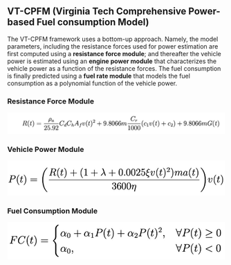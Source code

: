 ## VT-CPFM (Virginia Tech Comprehensive Power-based Fuel consumption Model)

The VT-CPFM framework uses a bottom-up approach. Namely, the model parameters, including the resistance forces used for power estimation are first computed using
a **resistance force module**; and thereafter the vehicle power is estimated using an **engine power module** that characterizes the vehicle power as a function of the resistance forces. The fuel consumption is finally predicted using a **fuel rate module** that models the fuel consumption as a polynomial function of the vehicle power.

### Resistance Force Module
![image](../images/RFM.jpg)

### Vehicle Power Module
![image](../images/VPM.jpg)

### Fuel Consumption Module
![image](../images/FCM.jpg)
